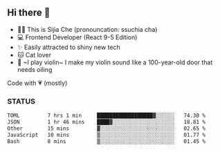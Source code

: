 ## Hi there 👋

- 🙋‍♀️ This is Sijia Che (pronouncation: ssuchia cha)
- 💻 Frontend Developer (React 9-5 Edition)
- ✨ Easily attracted to shiny new tech
- 🐱 Cat lover
- 🌟 ~I play violin~ I make my violin sound like a 100-year-old door that needs oiling

Code with 💗 (mostly)

### STATUS
<!--START_SECTION:waka-->

```txt
TOML         7 hrs 1 min     ██████████████████▓░░░░░░   74.30 %
JSON         1 hr 46 mins    ████▓░░░░░░░░░░░░░░░░░░░░   18.81 %
Other        15 mins         ▓░░░░░░░░░░░░░░░░░░░░░░░░   02.65 %
JavaScript   10 mins         ▒░░░░░░░░░░░░░░░░░░░░░░░░   01.77 %
Bash         8 mins          ▒░░░░░░░░░░░░░░░░░░░░░░░░   01.45 %
```

<!--END_SECTION:waka-->
